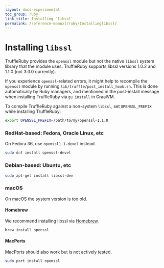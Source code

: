 ```yaml
---
layout: docs-experimental
toc_group: ruby
link_title: Installing `libssl`
permalink: /reference-manual/ruby/Installinglibssl/
---
```

# Installing `libssl`

TruffleRuby provides the `openssl` module but not the native `libssl` system library that the module uses.
TruffleRuby supports libssl versions 1.0.2 and 1.1.0 (not 3.0.0 currently).

If you experience `openssl`-related errors, it might help to recompile the `openssl` module by running `lib/truffle/post_install_hook.sh`.
This is done automatically by Ruby managers, and mentioned in the post-install message when installing TruffleRuby via `gu install` in GraalVM.

To compile TruffleRuby against a non-system `libssl`, set `OPENSSL_PREFIX` while installing TruffleRuby:
```bash
export OPENSSL_PREFIX=/path/to/my/openssl-1.1.0
```

### RedHat-based: Fedora, Oracle Linux, etc

On Fedora 36, use `openssl1.1-devel` instead.

```bash
sudo dnf install openssl-devel
```

### Debian-based: Ubuntu, etc

```bash
sudo apt-get install libssl-dev
```

### macOS

On macOS the system version is too old.

#### Homebrew

We recommend installing libssl via [Homebrew](https://brew.sh).

```bash
brew install openssl
```

#### MacPorts

MacPorts should also work but is not actively tested.

```bash
sudo port install openssl
```
